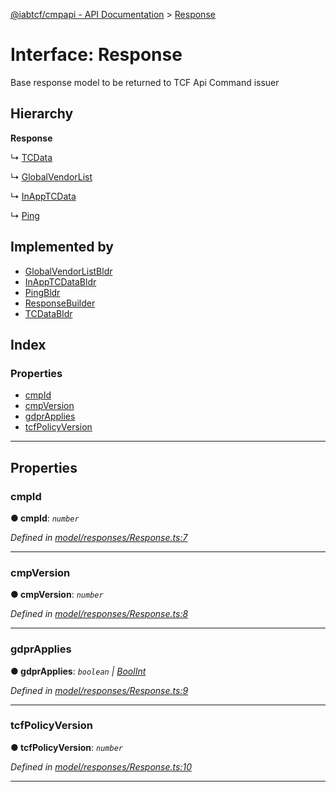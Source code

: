 [@iabtcf/cmpapi - API Documentation](../README.md) > [Response](../interfaces/response.md)

# Interface: Response

Base response model to be returned to TCF Api Command issuer

## Hierarchy

**Response**

↳  [TCData](tcdata.md)

↳  [GlobalVendorList](globalvendorlist.md)

↳  [InAppTCData](inapptcdata.md)

↳  [Ping](ping.md)

## Implemented by

* [GlobalVendorListBldr](../classes/globalvendorlistbldr.md)
* [InAppTCDataBldr](../classes/inapptcdatabldr.md)
* [PingBldr](../classes/pingbldr.md)
* [ResponseBuilder](../classes/responsebuilder.md)
* [TCDataBldr](../classes/tcdatabldr.md)

## Index

### Properties

* [cmpId](response.md#cmpid)
* [cmpVersion](response.md#cmpversion)
* [gdprApplies](response.md#gdprapplies)
* [tcfPolicyVersion](response.md#tcfpolicyversion)

---

## Properties

<a id="cmpid"></a>

###  cmpId

**● cmpId**: *`number`*

*Defined in [model/responses/Response.ts:7](https://github.com/chrispaterson/iabtcf/blob/a518601/modules/cmpapi/src/model/responses/Response.ts#L7)*

___
<a id="cmpversion"></a>

###  cmpVersion

**● cmpVersion**: *`number`*

*Defined in [model/responses/Response.ts:8](https://github.com/chrispaterson/iabtcf/blob/a518601/modules/cmpapi/src/model/responses/Response.ts#L8)*

___
<a id="gdprapplies"></a>

###  gdprApplies

**● gdprApplies**: *`boolean` \| [BoolInt](../#boolint)*

*Defined in [model/responses/Response.ts:9](https://github.com/chrispaterson/iabtcf/blob/a518601/modules/cmpapi/src/model/responses/Response.ts#L9)*

___
<a id="tcfpolicyversion"></a>

###  tcfPolicyVersion

**● tcfPolicyVersion**: *`number`*

*Defined in [model/responses/Response.ts:10](https://github.com/chrispaterson/iabtcf/blob/a518601/modules/cmpapi/src/model/responses/Response.ts#L10)*

___

